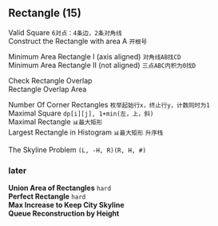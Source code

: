 ## Rectangle (15)

Valid Square `6对点：4条边，2条对角线`                              
Construct the Rectangle with area A `开根号`                           

Minimum Area Rectangle I (axis aligned) `对角线AB找CD`                           
Minimum Area Rectangle II (not aligned) `三点ABC内积为0找D`                             

Check Rectangle Overlap                              
Rectangle Overlap Area                             

Number Of Corner Rectangles  `枚举起始行x，终止行y，计数同时为1`             
Maximal Square `dp[i][j], 1+min(左，上，斜)`                            
Maximal Rectangle `📊最大矩形`                         
Largest Rectangle in Histogram `📊最大矩形` `升序栈`                                                     
	                            
The Skyline Problem `(L, -H, R)(R, H, #)`                               

### later

**Union Area of Rectangles** `hard`                             
**Perfect Rectangle**  `hard`                            
**Max Increase to Keep City Skyline**                              
**Queue Reconstruction by Height**                             
